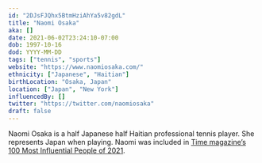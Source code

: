 ```yaml
---
id: "2DJsFJQhx5BtmHziAhYa5v82gdL"
title: "Naomi Osaka"
aka: []
date: 2021-06-02T23:24:10-07:00
dob: 1997-10-16
dod: YYYY-MM-DD
tags: ["tennis", "sports"]
website: "https://www.naomiosaka.com/"
ethnicity: ["Japanese", "Haitian"]
birthLocation: "Osaka, Japan"
location: ["Japan", "New York"]
influencedBy: []
twitter: "https://twitter.com/naomiosaka"
draft: false
---
```


Naomi Osaka is a half Japanese half Haitian professional tennis player. She
represents Japan when playing. Naomi was included in
[Time magazine’s 100 Most Influential People of 2021](https://time.com/collection/100-most-influential-people-2021/).
